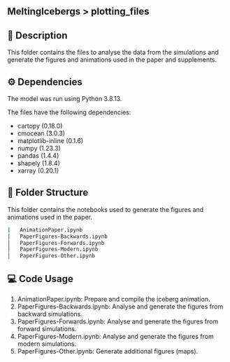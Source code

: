 ## MeltingIcebergs > plotting_files

## :page_with_curl: Description
This folder contains the files to analyse the data from the simulations and generate the figures and animations used in the paper and supplements.

## ⚙️ Dependencies
The model was run using Python 3.8.13.

The files have the following dependencies:
* cartopy (0.18.0)
* cmocean (3.0.3)
* matplotlib-inline (0.1.6)
* numpy (1.23.3)
* pandas (1.4.4)
* shapely (1.8.4)
* xarray (0.20.1)


## :file_folder: Folder Structure
This folder contains the notebooks used to generate the figures and animations used in the paper.

```bash
|   AnimationPaper.ipynb
│   PaperFigures-Backwards.ipynb
│   PaperFigures-Forwards.ipynb
│   PaperFigures-Modern.ipynb
│   PaperFigures-Other.ipynb

```

## :computer: Code Usage
1) AnimationPaper.ipynb: Prepare and compile the iceberg animation.
2) PaperFigures-Backwards.ipynb: Analyse and generate the figures from backward simulations.
2) PaperFigures-Forwards.ipynb: Analyse and generate the figures from forward simulations.
2) PaperFigures-Modern.ipynb: Analyse and generate the figures from modern simulations.
2) PaperFigures-Other.ipynb: Generate additional figures (maps).
